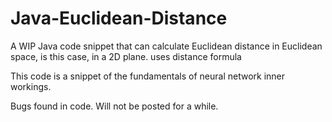 # Java-Euclidean-Distance
A WIP Java code snippet that can calculate Euclidean distance in Euclidean space, is this case, in a 2D plane. uses distance formula

This code is a snippet of the fundamentals of neural network inner workings. 

Bugs found in code. Will not be posted for a while.

